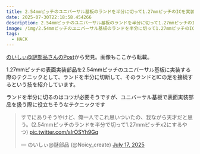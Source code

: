 ```yaml
---
title: 2.54mmピッチのユニバーサル基板のランドを半分に切って1.27mmピッチのICを実装する
date: 2025-07-30T22:18:58.454266
description: 2.54mmピッチのユニバーサル基板のランドを半分に切って1.27mmピッチのICを実装する
image: /img/2.54mmピッチのユニバーサル基板のランドを半分に切って1.27mmピッチのICを実装する.jpg
tags:
  - HACK
---
```

[のいしぃ@謎部品さんのPost](https://x.com/Noicy_create/status/1945870387428184474)から発見。画像もここから転載。


1.27mmピッチの表面実装部品を2.54mmピッチのユニバーサル基板に実装する際のテクニックとして、ランドを半分に切断して、そのランドとICの足を接続するという技を紹介しています。

ランドを半分に切るのはコツが必要そうですが、ユニバーサル基板で表面実装部品を扱う際に役立ちそうなテクニックです


<blockquote class="twitter-tweet"><p lang="ja" dir="ltr">すでにありそうやけど、俺一人でこれ思いついたの、我ながら天才だと思う。(2.54mmピッチのランドを半分で切って1.27mmピッチx2にするやつ) <a href="https://t.co/sIrOSYh9Gq">pic.twitter.com/sIrOSYh9Gq</a></p>&mdash; のいしぃ@謎部品 (@Noicy_create) <a href="https://twitter.com/Noicy_create/status/1945870387428184474?ref_src=twsrc%5Etfw">July 17, 2025</a></blockquote>
<script async src="https://platform.twitter.com/widgets.js" charset="utf-8"></script>




